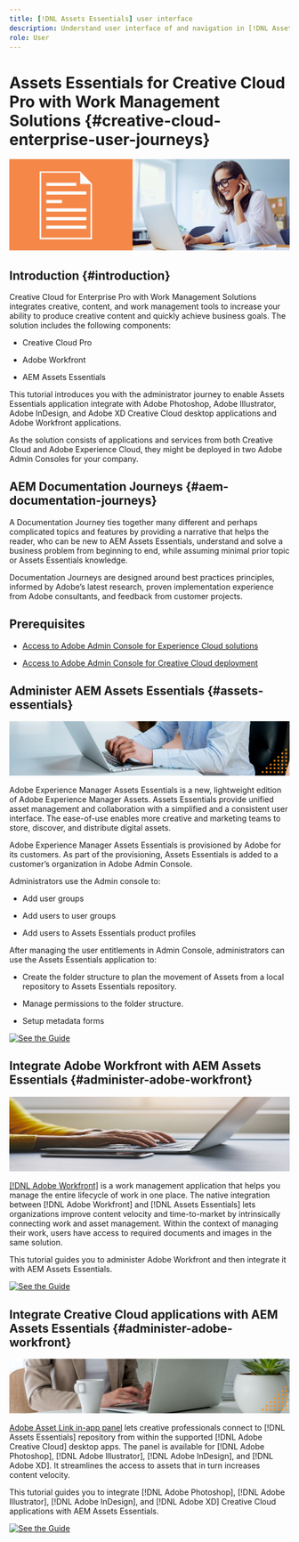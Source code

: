 ```yaml
---
title: [!DNL Assets Essentials] user interface
description: Understand user interface of and navigation in [!DNL Assets Essentials].
role: User
---
```


# Assets Essentials for Creative Cloud Pro with Work Management Solutions {#creative-cloud-enterprise-user-journeys}

![Preference to switch dark and light theme](assets/cce-next-admin-journey.png)

## Introduction {#introduction}

Creative Cloud for Enterprise Pro with Work Management Solutions integrates creative, content, and work management tools to increase your ability to produce creative content and quickly achieve business goals. The solution includes the following components:

* Creative Cloud Pro

* Adobe Workfront

* AEM Assets Essentials

This tutorial introduces you with the administrator journey to enable Assets Essentials application integrate with Adobe Photoshop, Adobe Illustrator, Adobe InDesign, and Adobe XD Creative Cloud desktop applications and Adobe Workfront applications. 

As the solution consists of applications and services from both Creative Cloud and Adobe Experience Cloud, they might be deployed in two Adobe Admin Consoles for your company.

## AEM Documentation Journeys {#aem-documentation-journeys}

A Documentation Journey ties together many different and perhaps complicated topics and features by providing a narrative that helps the reader, who can be new to AEM Assets Essentials, understand and solve a business problem from beginning to end, while assuming minimal prior topic or Assets Essentials knowledge.

Documentation Journeys are designed around best practices principles, informed by Adobe’s latest research, proven implementation experience from Adobe consultants, and feedback from customer projects.

## Prerequisites

* [Access to Adobe Admin Console for Experience Cloud solutions](https://experienceleague.adobe.com/docs/core-services/interface/administration/admin-getting-started.html)

* [Access to Adobe Admin Console for Creative Cloud deployment](https://helpx.adobe.com/enterprise/admin-guide.html)

## Administer AEM Assets Essentials {#assets-essentials}

![Preference to switch dark and light theme](assets/cce-next-banner-2.png)

Adobe Experience Manager Assets Essentials is a new, lightweight edition of Adobe Experience Manager Assets. Assets Essentials provide unified asset management and collaboration with a simplified and a consistent user interface. The ease-of-use enables more creative and marketing teams to store, discover, and distribute digital assets.

Adobe Experience Manager Assets Essentials is provisioned by Adobe for its customers. As part of the provisioning, Assets Essentials is added to a customer’s organization in Adobe Admin Console. 

Administrators use the Admin console to:

* Add user groups

* Add users to user groups

* Add users to Assets Essentials product profiles

After managing the user entitlements in Admin Console, administrators can use the Assets Essentials application to:

*  Create the folder structure to plan the movement of Assets from a local repository to Assets Essentials repository.

* Manage permissions to the folder structure.

* Setup metadata forms

[![See the Guide](https://helpx.adobe.com/content/dam/help/en/marketing-cloud/how-to/digital-foundation/_jcr_content/main-pars/image_1250343773/see-the-guide-sm.png)](adminster-aem-assets-essentials.md)

## Integrate Adobe Workfront with AEM Assets Essentials {#administer-adobe-workfront}

![Preference to switch dark and light theme](assets/cce-next-banner-1.jpeg)

[[!DNL Adobe Workfront]](https://www.workfront.com/) is a work management application that helps you manage the entire lifecycle of work in one place. The native integration between [!DNL Adobe Workfront] and [!DNL Assets Essentials] lets organizations improve content velocity and time-to-market by intrinsically connecting work and asset management. Within the context of managing their work, users have access to required documents and images in the same solution.

This tutorial guides you to administer Adobe Workfront and then integrate it with AEM Assets Essentials.

[![See the Guide](https://helpx.adobe.com/content/dam/help/en/marketing-cloud/how-to/digital-foundation/_jcr_content/main-pars/image_1250343773/see-the-guide-sm.png)](create-adaptive-form.md)


## Integrate Creative Cloud applications with AEM Assets Essentials {#administer-adobe-workfront}

![Preference to switch dark and light theme](assets/integrate-cc-ae.png)

[Adobe Asset Link in-app panel](https://www.adobe.com/creativecloud/business/enterprise/adobe-asset-link.html) lets creative professionals connect to [!DNL Assets Essentials] repository from within the supported [!DNL Adobe Creative Cloud] desktop apps. The panel is available for [!DNL Adobe Photoshop], [!DNL Adobe Illustrator], [!DNL Adobe InDesign], and [!DNL Adobe XD]. It streamlines the access to assets that in turn increases content velocity.

This tutorial guides you to integrate [!DNL Adobe Photoshop], [!DNL Adobe Illustrator], [!DNL Adobe InDesign], and [!DNL Adobe XD] Creative Cloud applications with AEM Assets Essentials.

[![See the Guide](https://helpx.adobe.com/content/dam/help/en/marketing-cloud/how-to/digital-foundation/_jcr_content/main-pars/image_1250343773/see-the-guide-sm.png)](integrate-assets-essentials-workfront-creative-cloud.md)


